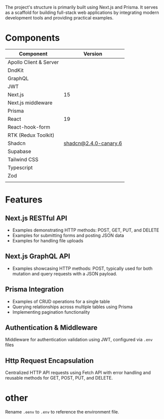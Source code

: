 The project's structure is primarily built using Next.js and Prisma. It serves as a scaffold for building full-stack web applications by integrating modern development tools and providing practical examples.

# Components

| Component              | Version               |
| ---------------------- | --------------------- |
| Apollo Client & Server |                       |
| DndKit                 |                       |
| GraphQL                |                       |
| JWT                    |                       |
| Next.js                | 15                    |
| Next.js middleware     |                       |
| Prisma                 |                       |
| React                  | 19                    |
| React-hook-form        |                       |
| RTK (Redux Toolkit)    |                       |
| Shadcn                 | shadcn@2.4.0-canary.6 |
| Supabase               |                       |
| Tailwind CSS           |                       |
| Typescript             |                       |
| Zod                    |                       |
|                        |                       |

# Features

## Next.js RESTful API

- Examples demonstrating HTTP methods: POST, GET, PUT, and DELETE
- Examples for submitting forms and posting JSON data
- Examples for handling file uploads

## Next.js GraphQL API

- Examples showcasing HTTP methods: POST, typically used for both mutation and query requests with a JSON payload.

## Prisma Integration

- Examples of CRUD operations for a single table
- Querying relationships across multiple tables using Prisma
- Implementing pagination functionality

## Authentication & Middleware

Middleware for authentication validation using JWT, configured via `.env` files

## Http Request Encapsulation

Centralized HTTP API requests using Fetch API with error handling and reusable methods for GET, POST, PUT, and DELETE.

# other

Rename `.eenv` to `.env` to reference the environment file.
